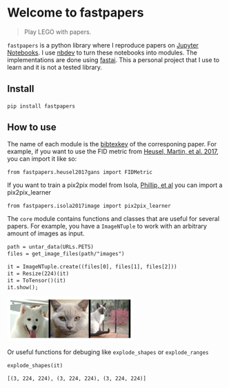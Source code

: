 # Welcome to fastpapers
> Play LEGO with papers.


`fastpapers` is a python library where I reproduce papers on [Jupyter Notebooks](https://jupyter.org/). I use [nbdev](https://nbdev.fast.ai/) to turn these notebooks into modules. The implementations are done using [fastai](https://docs.fast.ai/). This a personal project that I use to learn and it is not a tested library.

## Install

`pip install fastpapers`

## How to use

The name of each module is the [bibtexkey](https://en.wikipedia.org/wiki/BibTeX#Field_types) of the corresponing paper.
For example, if you want to use the FID metric from [Heusel, Martin, et al. 2017](http://papers.nips.cc/paper/7240-gans-trained-by-a-two-t), you can import it like so:

```
from fastpapers.heusel2017gans import FIDMetric
```

If you want to train a pix2pix model from Isola, [Phillip, et al](https://openaccess.thecvf.com/content_cvpr_2017/papers/Isola_Image-To-Image_Translation_With_CVPR_2017_paper.pdf) you can import a pix2pix_learner

```
from fastpapers.isola2017image import pix2pix_learner
```

The `core` module contains functions and classes that are useful for several papers.
For example, you have a `ImageNTuple` to work with an arbitrary amount of images as input.

```
path = untar_data(URLs.PETS)
files = get_image_files(path/"images")
```

```
it = ImageNTuple.create((files[0], files[1], files[2]))
it = Resize(224)(it)
it = ToTensor()(it)
it.show();
```


![png](docs/images/output_10_0.png)


Or useful functions for debuging like `explode_shapes` or `explode_ranges`

```
explode_shapes(it)
```




    [(3, 224, 224), (3, 224, 224), (3, 224, 224)]


